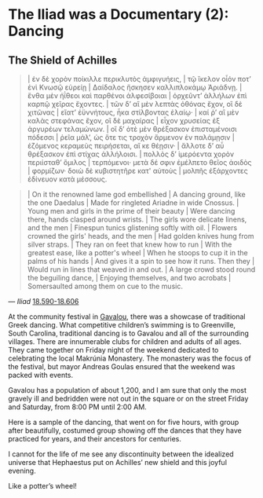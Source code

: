 
# The **Iliad** was a Documentary (2): Dancing

## The Shield of Achilles

>| ἐν δὲ χορὸν ποίκιλλε περικλυτὸς ἀμφιγυήεις,
>| τῷ ἴκελον οἷόν ποτʼ ἐνὶ Κνωσῷ εὐρείῃ
>| Δαίδαλος ἤσκησεν καλλιπλοκάμῳ Ἀριάδνῃ.
>| ἔνθα μὲν ἠΐθεοι καὶ παρθένοι ἀλφεσίβοιαι
>| ὀρχεῦντʼ ἀλλήλων ἐπὶ καρπῷ χεῖρας ἔχοντες.
>| τῶν δʼ αἳ μὲν λεπτὰς ὀθόνας ἔχον, οἳ δὲ χιτῶνας
>| εἵατʼ ἐϋννήτους, ἦκα στίλβοντας ἐλαίῳ·
>| καί ῥʼ αἳ μὲν καλὰς στεφάνας ἔχον, οἳ δὲ μαχαίρας
>| εἶχον χρυσείας ἐξ ἀργυρέων τελαμώνων.
>| οἳ δʼ ὁτὲ μὲν θρέξασκον ἐπισταμένοισι πόδεσσι
>| ῥεῖα μάλʼ, ὡς ὅτε τις τροχὸν ἄρμενον ἐν παλάμῃσιν
>| ἑζόμενος κεραμεὺς πειρήσεται, αἴ κε θέῃσιν·
>| ἄλλοτε δʼ αὖ θρέξασκον ἐπὶ στίχας ἀλλήλοισι.
>| πολλὸς δʼ ἱμερόεντα χορὸν περιίσταθʼ ὅμιλος
>| τερπόμενοι· μετὰ δέ σφιν ἐμέλπετο θεῖος ἀοιδὸς
>| φορμίζων· δοιὼ δὲ κυβιστητῆρε κατ' αὐτοὺς
>| μολπῆς ἐξάρχοντες ἐδίνευον κατὰ μέσσους.

>|	On it the renowned lame god embellished
>|	A dancing ground, like the one Daedalus
>|	Made for ringleted Ariadne in wide Cnossus.
>|	Young men and girls in the prime of their beauty
>|	Were dancing there, hands clasped around wrists.
>|	The girls wore delicate linens, and the men
>|	Finespun tunics glistening softly with oil.
>|	Flowers crowned the girls' heads, and the men
>|	Had golden knives hung from silver straps.
>|	They ran on feet that knew how to run
>|	With the greatest ease, like a potter's wheel
>|	When he stoops to cup it in the palms of his hands
>|	And gives it a spin to see how it runs. Then they
>|	Would run in lines that weaved in and out.
>|	A large crowd stood round the beguiling dance,
>|	Enjoying themselves, and two acrobats
>|	Somersaulted among them on cue to the music.

— *Iliad* [18.590-18.606](https://scaife.perseus.org/reader/urn:cts:greekLit:tlg0012.tlg001.perseus-grc2:18.590-18.606?right=perseus-eng3&highlight=%40μέλποντες%5B1%5D)

At the community festival in [Gavalou](https://en.wikipedia.org/wiki/Gavalou), there was a showcase of traditional Greek dancing. What competitive children’s swimming is to Greenville, South Carolina, traditional dancing is to Gavalou and all of the surrounding villages. There are innumerable clubs for children and adults of all ages. They came together on Friday night of the weekend dedicated to celebrating the local Makrúnia Monastery. The monastery was the focus of the festival, but mayor Andreas Goulas ensured that the weekend was packed with events.

Gavalou has a population of about 1,200, and I am sure that only the most gravely ill and bedridden were not out in the square or on the street Friday and Saturday, from 8:00 PM until 2:00 AM.

Here is a sample of the dancing, that went on for five hours, with group after beautifully, costumed group showing off the dances that they have practiced for years, and their ancestors for centuries. 

I cannot for the life of me see any discontinuity between the idealized universe that Hephaestus put on Achilles’ new shield and this joyful evening.

Like a potter’s wheel!
